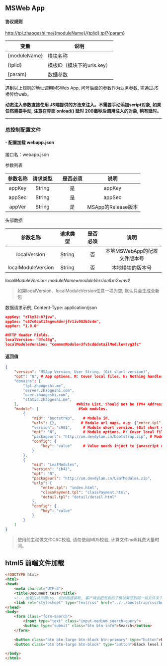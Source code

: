 ## MSWeb App

#### 协议规则


http://tpl.zhaogeshi.me/{moduleName}/{tplid}.tpl?{param}

| 变量           | 说明                 |
| ------------ | ------------------ |
| {moduleName} | 模块名称               |
| {tplid}      | 模板ID（模块下的urls.key） |
| {param}      | 数据参数               |

遇到以上规则的地址调用MSWeb App, 问号后面的参数作为业务参数, 需通过JS桥传给web。

**动态注入参数直接使用 JS端提供的方法来注入。不需要手动添加script对象, 如果任然需要手动, 注意在界面 onload() 延时 200毫秒后调用注入的对象, 稍有延时。**

------

### 总控制配置文件

#### - 配置加载 webapp.json

接口名：webapp.json

参数列表

|  参数名称  |  请求类型  |      | 是否必须 |       说明        |
| :----: | :----: | :--: | :--: | :-------------: |
| appKey | String |      |  是   |     appKey      |
| appSec | String |      |  是   |     appSec      |
| appVer | String |      |  是   | MSApp的Release版本 |

头部数据

|        参数名称        |  请求类型  |      | 是否必须 |         说明         |
| :----------------: | :----: | :--: | :--: | :----------------: |
|    localVersion    | String |      |  否   | 本地MSWebApp的配置文件版本号 |
| localModuleVersion | String |      |  否   |      本地模块的版本号      |

*localModuleVersion: moduleName=moduleVersion&m2=mv2*

>  如果localVersion、localModuleVersion任意一项为空, 默认只会生成全新包

数据请求示例, Content-Type: application/json

```json
appKey: "zTky32-87jvw",
appSec: "s87c0cat13ngvu4dvrjfr1iv982b3c4m",
appVer: "1.0.0"

#HTTP Header Fields.
localVersion: "3fc45g",
localModuleVersion: "commonModule=3fv5cd&detailModule=8vg3fc"
```

#### 返回值

```json
{
    "version": "MSApp Version, User String. (Git short version)",
    "opt": "N", # App options. M: Cover local files. N: Nothing handler. D: Delete.
    "domains": [ 					
        "tpl.zhaogeshi.me",
        "server.zhaogeshi.com",
        "user.zhaogeshi.com",
        "static.zhaogeshi.me",
    ],							#White List, Should not be IPV4 Address. (iOS Review need IPV6).
    "module": [					 #Sub modules.
        {
            "mid": "bootstrap",    # Module id.
            "urls": {},			  # Module url maps. e.g: {"enter.tpl": "index.html"}. Should be An object.
            "version": "c901",     # Module short version. (Git short version)
            "opt": "N",            # Module options. M: Cover local files. N: Nothing handler. D: Delete
            "packageurl": "http://um.devdylan.cn/bootstrap.zip", # Module zip download url.
            "config": {
                "key": "value"     # Value needs inject to javascript dynamic.
            }
        },
        {
            "mid": "LeafModules",
            "version": "ib42",
            "opt": "N",
            "packageurl": "http://um.devdylan.cn/LeafModules.zip",
            "urls": {
                "enter.tpl": "index.html",
                "classPayment.tpl": "classPayment.html",
                "detail.tpl": "detail/detail.html"
            },
            "config": {
                "key": "value"
            }
        }
    ]
}
```
> 使用前主动做文件CRC校验, 请勿使用MD5校验, 计算文件md5耗费大量时间。

## html5 前端文件加载

```html
<!DOCTYPE html>
<html>
<head>
    <meta charset="UTF-8">
    <title>Document test</title>
    <!-- 加载公共资源css, 相对路径读取, 客户端会把所有的子模块解压到同一级文件夹下 -->
    <link rel="stylesheet" type="text/css" href="../../bootstrap/css/bootstrap.css">
</head>
<body>
	<form class="form-search">
	  	<input type="text" class="input-medium search-query">
  		<button type="submit" class="btn btn-info">Search</button>
	</form>
	
	<button class="btn btn-large btn-block btn-primary" type="button">Block level button</button>
	<button class="btn btn-large btn-block" type="button">Block level button</button>
	
</body>
</html>
```
